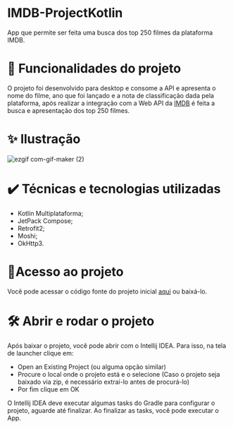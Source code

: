 # IMDB-ProjectKotlin
App que permite ser feita uma busca dos top 250 filmes da plataforma IMDB.

# 🔨 Funcionalidades do projeto
O projeto foi desenvolvido para desktop e consome a API e apresenta o nome do filme, ano que foi lançado e a nota de classificação dada pela plataforma, após realizar a integração com a Web API da [IMDB](https://imdb-api.com/API/) é feita a busca e apresentação dos top 250 filmes. 


# ✨ Ilustração
 
 ![ezgif com-gif-maker (2)](https://user-images.githubusercontent.com/98789294/198401153-35bf2c44-2e76-46d1-8dc7-94ada30ace18.gif)
 

# ✔️ Técnicas e tecnologias utilizadas
* Kotlin Multiplataforma;
* JetPack Compose;
* Retrofit2;
* Moshi;
* OkHttp3.

# 📂Acesso ao projeto
Você pode acessar o código fonte do projeto inicial [aqui](https://github.com/lueny-dantas/IMDB-ProjectKotlin) ou baixá-lo.


# 🛠️ Abrir e rodar o projeto
Após baixar o projeto, você pode abrir com o Intellij IDEA. Para isso, na tela de launcher clique em:

* Open an Existing Project (ou alguma opção similar)
* Procure o local onde o projeto está e o selecione (Caso o projeto seja baixado via zip, é necessário extraí-lo antes de procurá-lo)
* Por fim clique em OK

O Intellij IDEA deve executar algumas tasks do Gradle para configurar o projeto, aguarde até finalizar. Ao finalizar as tasks, você pode executar o App.


